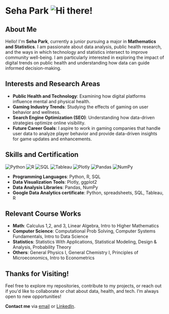 # Seha Park ![Hi there!](https://img.shields.io/badge/Hi%20there!-%20%F0%9F%91%8B%20I'm%20Seha%20Park-%23FF69B4?style=flat-square&logo=github&logoColor=white)


## About Me
Hello! I'm **Seha Park**, currently a junior pursuing a major in **Mathematics and Statistics**. I am passionate about data analysis, public health research, and the ways in which technology and statistics intersect to improve community well-being. I am particularly interested in exploring the impact of digital trends on public health and understanding how data can guide informed decision-making.

## Interests and Research Areas
- **Public Health and Technology**: Examining how digital platforms influence mental and physical health.
- **Gaming Industry Trends**: Studying the effects of gaming on user behavior and wellness.
- **Search Engine Optimization (SEO)**: Understanding how data-driven strategies optimize online visibility.
- **Future Career Goals**: I aspire to work in gaming companies that handle user data to analyze player behavior and provide data-driven insights for game updates and enhancements.

## Skills and Certification
![Python](https://img.shields.io/badge/Python-3776AB?style=flat-square&logo=python&logoColor=white)
![R](https://img.shields.io/badge/R-276DC3?style=flat-square&logo=r&logoColor=white)
![SQL](https://img.shields.io/badge/SQL-4479A1?style=flat-square&logo=postgresql&logoColor=white)
![Tableau](https://img.shields.io/badge/Tableau-E97627?style=flat-square&logo=tableau&logoColor=white)
![Plotly](https://img.shields.io/badge/Plotly-3E9B8D?style=flat-square&logo=plotly&logoColor=white)
![Pandas](https://img.shields.io/badge/Pandas-150458?style=flat-square&logo=pandas&logoColor=white)
![NumPy](https://img.shields.io/badge/NumPy-013243?style=flat-square&logo=numpy&logoColor=white)



- **Programming Languages**: Python, R, SQL
- **Data Visualization Tools**: Plotly, ggplot2
- **Data Analysis Libraries**: Pandas, NumPy
- **Google Data Analytics certificate**: Python, spreadsheets, SQL, Tableau, R

## Relevant Course Works
- **Math**: Calculus 1,2, and 3, Linear Algebra, Intro to Higher Mathematics
- **Computer Science**: Computational Prob Solving, Computer Systems Fundamentals, Intro to Data Science
- **Statistics**: Statistics With Applications, Statistical Modeling, Design & Analysis, Probability Theory
- **Others**: General Physics I, General Chemistry I, Principles of Microeconomics, Intro to Econometrics

## Thanks for Visiting!
Feel free to explore my repositories, contribute to my projects, or reach out if you'd like to collaborate or chat about data, health, and tech. I’m always open to new opportunities!

**Contact me** via [email](mailto:parks2@whitman.edu) or [LinkedIn](https://linkedin.com/in/SehaPark).

